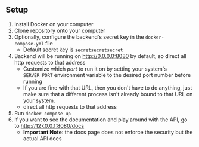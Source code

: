 ## Setup
1. Install Docker on your computer
2. Clone repository onto your computer
3. Optionally, configure the backend's secret key in the ```docker-compose.yml``` file
   * Default secret key is ```secretsecretsecret```
4. Backend will be running on http://0.0.0.0:8080 by default, so direct all http requests to that address
   * Customize which *port* to run it on by setting your system's ```SERVER_PORT``` environment variable to the desired port number before running
   * If you are fine with that URL, then you don't have to do anything, just make sure that a different process isn't already bound to that URL on your system.
   * direct all http requests to that address
5. Run ```docker compose up```
6. If you want to see the documentation and play around with the API, go to http://127.0.0.1:8080/docs 
   * **Important Note**: the docs page does not enforce the security but the actual API does
